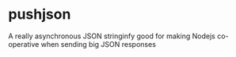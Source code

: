pushjson
========

A really asynchronous JSON stringinfy good for making Nodejs co-operative when sending big JSON responses
